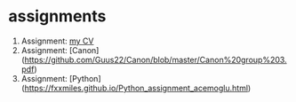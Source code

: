 # assignments  

1. Assignment: [my CV](https://github.com/silasahin/assignments/blob/master/CV.md)
2. Assignment: [Canon] (https://github.com/Guus22/Canon/blob/master/Canon%20group%203.pdf)
3. Assignment: [Python] (https://fxxmiles.github.io/Python_assignment_acemoglu.html)
